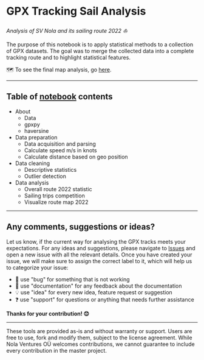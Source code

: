 # GPX Tracking Sail Analysis
*Analysis of SV Nola and its sailing route 2022 ⛵*


The purpose of this notebook is to apply statistical methods to a collection of GPX datasets. The goal was to merge the collected data into a complete tracking route and to highlight statistical features.

🗺️ To see the final map analysis, go [here](https://github.com/Nola-Ventures/nola-gpx-track-sail-analysis-notebook/blob/dev/nola_gpx_track_2022.html).

----

## Table of [notebook](https://github.com/Nola-Ventures/nola-gpx-track-sail-analysis-notebook/blob/dev/Nola_GPX-Tracking_Sail_Analysis.ipynb) contents

* About
    - Data
    - gpxpy
    - haversine
* Data preparation
    - Data acquisition and parsing
    - Calculate speed m/s in knots
    - Calculate distance based on geo position
* Data cleaning
    - Descriptive statistics
    - Outlier detection
* Data analysis
    - Overall route 2022 statistic
    - Sailing trips competition
    - Visualize route map 2022

----

## Any comments, suggestions or ideas?

Let us know, if the current way for analysing the GPX tracks  meets your expectations. For any ideas and suggestions, please navigate to [Issues](https://github.com/Nola-Ventures/nola-gpx-track-sail-analysis-notebook/issues) and open a new issue with all the relevant details. Once you have created your issue, we will make sure to assign the correct label to it, which will help us to categorize your issue:

* 🐞 use "bug" for something that is not working
* 📖 use "documentation" for any feedback about the documentation
* 💡 use "idea" for every new idea, feature request or suggestion
* ❓ use "support" for questions or anything that needs further assistance

**Thanks for your contribution! 😊**

_________________

These tools are provided as-is and without warranty or support. Users are free to use, fork and modify them, subject to the license agreement. While Nola Ventures OÜ welcomes contributions, we cannot guarantee to include every contribution in the master project.

